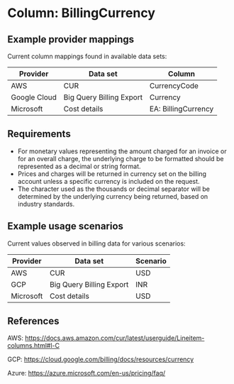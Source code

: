 # Column: BillingCurrency

## Example provider mappings

Current column mappings found in available data sets:

| Provider  | Data set                   | Column                   |
|-----------|----------------------------|--------------------------|
| AWS       | CUR                        | CurrencyCode             |
| Google Cloud | Big Query Billing Export   | Currency                 |
| Microsoft | Cost details               | EA: BillingCurrency      |


## Requirements

- For monetary values representing the amount charged for an invoice or for an overall charge, the underlying charge to be formatted should be represented as a decimal or string format.
- Prices and charges will be returned in currency set on the billing account unless a specific currency is included on the request.
- The character used as the thousands or decimal separator will be determined by the underlying currency being returned, based on industry standards.


## Example usage scenarios

Current values observed in billing data for various scenarios:

| Provider  | Data set                   | Scenario                   |
|-----------|----------------------------|----------------------------|
| AWS       | CUR                        | USD                        |
| GCP       | Big Query Billing Export   | INR                        |
| Microsoft | Cost details               | USD                        |


## References

AWS: https://docs.aws.amazon.com/cur/latest/userguide/Lineitem-columns.html#l-C

GCP: https://cloud.google.com/billing/docs/resources/currency

Azure: https://azure.microsoft.com/en-us/pricing/faq/
